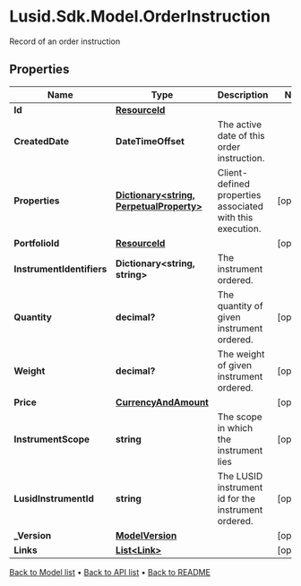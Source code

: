 # Lusid.Sdk.Model.OrderInstruction
Record of an order instruction

## Properties

Name | Type | Description | Notes
------------ | ------------- | ------------- | -------------
**Id** | [**ResourceId**](ResourceId.md) |  | 
**CreatedDate** | **DateTimeOffset** | The active date of this order instruction. | 
**Properties** | [**Dictionary&lt;string, PerpetualProperty&gt;**](PerpetualProperty.md) | Client-defined properties associated with this execution. | [optional] 
**PortfolioId** | [**ResourceId**](ResourceId.md) |  | [optional] 
**InstrumentIdentifiers** | **Dictionary&lt;string, string&gt;** | The instrument ordered. | 
**Quantity** | **decimal?** | The quantity of given instrument ordered. | [optional] 
**Weight** | **decimal?** | The weight of given instrument ordered. | [optional] 
**Price** | [**CurrencyAndAmount**](CurrencyAndAmount.md) |  | [optional] 
**InstrumentScope** | **string** | The scope in which the instrument lies | [optional] 
**LusidInstrumentId** | **string** | The LUSID instrument id for the instrument ordered. | [optional] 
**_Version** | [**ModelVersion**](ModelVersion.md) |  | [optional] 
**Links** | [**List&lt;Link&gt;**](Link.md) |  | [optional] 

[Back to Model list](../README.md#documentation-for-models) &#8226; [Back to API list](../README.md#documentation-for-api-endpoints) &#8226; [Back to README](../README.md)


